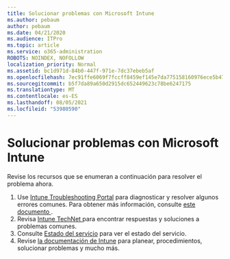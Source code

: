 ```yaml
---
title: Solucionar problemas con Microsoft Intune
ms.author: pebaum
author: pebaum
ms.date: 04/21/2020
ms.audience: ITPro
ms.topic: article
ms.service: o365-administration
ROBOTS: NOINDEX, NOFOLLOW
localization_priority: Normal
ms.assetid: bc1d971d-84b0-447f-971e-7dc37ebeb5af
ms.openlocfilehash: 7ec91ffe6069f7fccff8459ef145e7da775158160976ece5b4745499ac5e1fa6
ms.sourcegitcommit: b5f7da89a650d2915dc652449623c78be6247175
ms.translationtype: MT
ms.contentlocale: es-ES
ms.lasthandoff: 08/05/2021
ms.locfileid: "53980590"
---
```

# <a name="troubleshoot-issues-with-microsoft-intune"></a>Solucionar problemas con Microsoft Intune

Revise los recursos que se enumeran a continuación para resolver el problema ahora.
  
1. Use [Intune Troubleshooting Portal](https://devicemanagement.microsoft.com/#blade/Microsoft_Intune_DeviceSettings/TroubleshootBlade) para diagnosticar y resolver algunos errores comunes. Para obtener más información, consulte [este documento ](https://docs.microsoft.com/intune/help-desk-operators).  
2. Revisa [Intune TechNet ](https://social.technet.microsoft.com/forums/home?forum=microsoftintuneprod)para encontrar respuestas y soluciones a problemas comunes.  
3. Consulte [Estado del servicio](https://portal.office.com/AdminPortal/Home#/servicehealth) para ver el estado del servicio.   
4. Revise [la documentación de Intune](https://docs.microsoft.com/intune/) para planear, procedimientos, solucionar problemas y mucho más. 